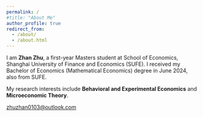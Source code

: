 ```yaml
---
permalink: /
#title: "About Me"
author_profile: true
redirect_from: 
  - /about/
  - /about.html
---
```


I am **Zhan Zhu**, a first-year Masters student at School of Economics, Shanghai University of Finance and Economics (SUFE). I received my Bachelor of Economics (Mathematical Economics) degree in June 2024, also from SUFE. 


My research interests include **Behavioral and Experimental Economics** and **Microeconomic Theory**.

[zhuzhan0103@outlook.com](mailto:zhuzhan0103@outlook.com) 

